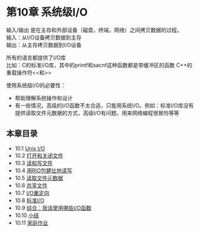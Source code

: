 # 第10章 系统级I/O

输入/输出 是在主存和外部设备（磁盘，终端，网络）之间拷贝数据的过程。  
输入：从I/O设备拷贝数据到主存  
输出：从主存拷贝数据到I/O设备

所有的语言都提供了I/O库  
比如：C的标准I/O库，其中的printf和sacnf这种函数都是带缓冲区的函数
      C++的重载操作符<<和>>  

使用系统级I/O的必要性：  
- 帮助理解系统操作和设计
- 有一些情况，高级的I/O函数不太合适，只能用系统I/O。例如：标准I/O库没有提供读取文件元数据的方式，高级I/O有问题，用来网络编程很冒险等等  
  

## 本章目录
- 10.1 [Unix I/O](./10.1.md)
- 10.2 [打开和关闭文件](./10.2.md)
- 10.3 [读和写文件](./10.3.md)
- 10.4 [用RIO包健壮地读写](./10.4.md)
- 10.5 [读取文件元数据](./10.5.md)
- 10.6 [共享文件](./10.6.md)
- 10.7 [I/O重定向](./10.7.md)
- 10.8 [标准I/O](./10.8.md)
- 10.9 [综合：我该使用哪些I/O函数](./10.9.md)
- 10.10 [小结](./10.10.md)
- 10.11 [家庭作业](./homework.md)


